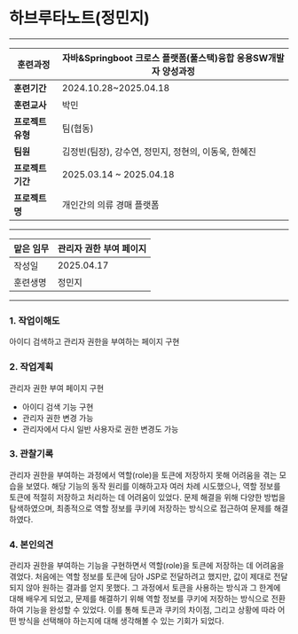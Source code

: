 # 하브루타노트(정민지)

---

| **훈련과정** | 자바&Springboot 크로스 플랫폼(풀스택)융합 응용SW개발자 양성과정 |
| --- | --- |
| **훈련기간** | 2024.10.28~2025.04.18 |
| **훈련교사** | 박민 |
| **프로젝트 유형** | 팀(협동) |
| **팀원** | 김정빈(팀장), 강수연, 정민지, 정현의, 이동욱, 한혜진 |
| **프로젝트 기간** | 2025.03.14 ~ 2025.04.18 |
| **프로젝트명** | 개인간의 의류 경매 플랫폼 |

---

| 맡은 임무 | 관리자 권한 부여 페이지 |
| --- | --- |
| 작성일 | 2025.04.17 |
| 훈련생명 | 정민지 |

---

### 1. 작업이해도

아이디 검색하고 관리자 권한을 부여하는 페이지 구현

### 2. 작업계획

관리자 권한 부여 페이지 구현

- 아이디 검색 기능 구현
- 관리자 권한 변경 가능 
- 관리자에서 다시 일반 사용자로 권한 변경도 가능

### 3. 관찰기록
관리자 권한을 부여하는 과정에서 역할(role)을 토큰에 저장하지 못해 어려움을 겪는 모습을 보였다. 해당 기능의 동작 원리를 이해하고자 여러 차례 시도했으나, 역할 정보를 토큰에 적절히 저장하고 처리하는 데 어려움이 있었다. 문제 해결을 위해 다양한 방법을 탐색하였으며, 최종적으로 역할 정보를 쿠키에 저장하는 방식으로 접근하여 문제를 해결하였다.

### 4. 본인의견
관리자 권한을 부여하는 기능을 구현하면서 역할(role)을 토큰에 저장하는 데 어려움을 겪었다. 처음에는 역할 정보를 토큰에 담아 JSP로 전달하려고 했지만, 값이 제대로 전달되지 않아 원하는 결과를 얻지 못했다. 그 과정에서 토큰을 사용하는 방식과 그 한계에 대해 배우게 되었고, 문제를 해결하기 위해 역할 정보를 쿠키에 저장하는 방식으로 전환하여 기능을 완성할 수 있었다. 이를 통해 토큰과 쿠키의 차이점, 그리고 상황에 따라 어떤 방식을 선택해야 하는지에 대해 생각해볼 수 있는 기회가 되었다.
